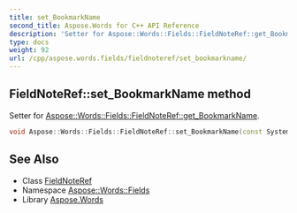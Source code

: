 ```yaml
---
title: set_BookmarkName
second_title: Aspose.Words for C++ API Reference
description: 'Setter for Aspose::Words::Fields::FieldNoteRef::get_BookmarkName.'
type: docs
weight: 92
url: /cpp/aspose.words.fields/fieldnoteref/set_bookmarkname/
---
```

## FieldNoteRef::set_BookmarkName method


Setter for [Aspose::Words::Fields::FieldNoteRef::get_BookmarkName](../get_bookmarkname/).

```cpp
void Aspose::Words::Fields::FieldNoteRef::set_BookmarkName(const System::String &value)
```

## See Also

* Class [FieldNoteRef](../)
* Namespace [Aspose::Words::Fields](../../)
* Library [Aspose.Words](../../../)
